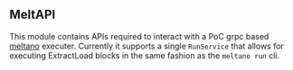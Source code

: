## MeltAPI

This module contains APIs required to interact with a PoC grpc based [meltano](https://gitlab.com/meltano/meltano) executer. Currently it supports a single `RunService` that allows for executing ExtractLoad blocks in the same fashion as the `meltano run` cli.
